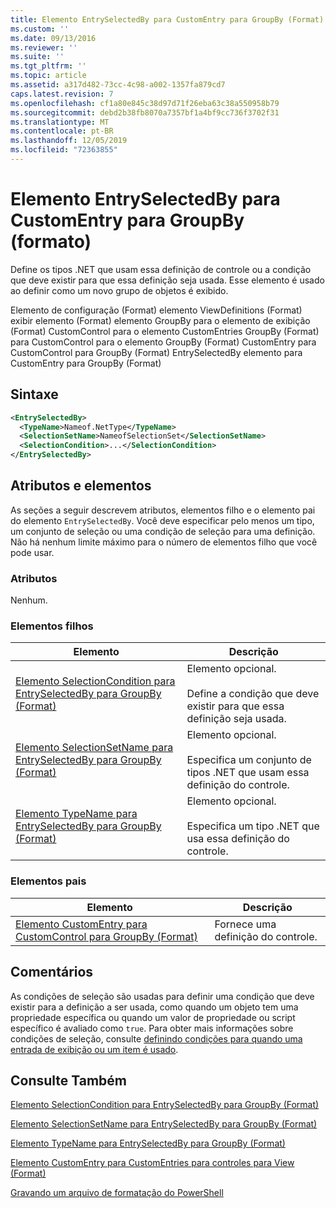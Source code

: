 ```yaml
---
title: Elemento EntrySelectedBy para CustomEntry para GroupBy (Format) | Microsoft Docs
ms.custom: ''
ms.date: 09/13/2016
ms.reviewer: ''
ms.suite: ''
ms.tgt_pltfrm: ''
ms.topic: article
ms.assetid: a317d482-73cc-4c98-a002-1357fa879cd7
caps.latest.revision: 7
ms.openlocfilehash: cf1a80e845c38d97d71f26eba63c38a550958b79
ms.sourcegitcommit: debd2b38fb8070a7357bf1a4bf9cc736f3702f31
ms.translationtype: MT
ms.contentlocale: pt-BR
ms.lasthandoff: 12/05/2019
ms.locfileid: "72363855"
---
```

# <a name="entryselectedby-element-for-customentry-for-groupby-format"></a>Elemento EntrySelectedBy para CustomEntry para GroupBy (formato)

Define os tipos .NET que usam essa definição de controle ou a condição que deve existir para que essa definição seja usada. Esse elemento é usado ao definir como um novo grupo de objetos é exibido.

Elemento de configuração (Format) elemento ViewDefinitions (Format) exibir elemento (Format) elemento GroupBy para o elemento de exibição (Format) CustomControl para o elemento CustomEntries GroupBy (Format) para CustomControl para o elemento GroupBy (Format) CustomEntry para CustomControl para GroupBy (Format) EntrySelectedBy elemento para CustomEntry para GroupBy (Format)

## <a name="syntax"></a>Sintaxe

```xml
<EntrySelectedBy>
  <TypeName>Nameof.NetType</TypeName>
  <SelectionSetName>NameofSelectionSet</SelectionSetName>
  <SelectionCondition>...</SelectionCondition>
</EntrySelectedBy>
```

## <a name="attributes-and-elements"></a>Atributos e elementos

As seções a seguir descrevem atributos, elementos filho e o elemento pai do elemento `EntrySelectedBy`. Você deve especificar pelo menos um tipo, um conjunto de seleção ou uma condição de seleção para uma definição. Não há nenhum limite máximo para o número de elementos filho que você pode usar.

### <a name="attributes"></a>Atributos

Nenhum.

### <a name="child-elements"></a>Elementos filhos

|Elemento|Descrição|
|-------------|-----------------|
|[Elemento SelectionCondition para EntrySelectedBy para GroupBy (Format)](./selectioncondition-element-for-entryselectedby-for-groupby-format.md)|Elemento opcional.<br /><br /> Define a condição que deve existir para que essa definição seja usada.|
|[Elemento SelectionSetName para EntrySelectedBy para GroupBy (Format)](./selectionsetname-element-for-entryselectedby-for-groupby-format.md)|Elemento opcional.<br /><br /> Especifica um conjunto de tipos .NET que usam essa definição do controle.|
|[Elemento TypeName para EntrySelectedBy para GroupBy (Format)](./typename-element-for-entryselectedby-for-groupby-format.md)|Elemento opcional.<br /><br /> Especifica um tipo .NET que usa essa definição do controle.|

### <a name="parent-elements"></a>Elementos pais

|Elemento|Descrição|
|-------------|-----------------|
|[Elemento CustomEntry para CustomControl para GroupBy (Format)](./customentry-element-for-customcontrol-for-groupby-format.md)|Fornece uma definição do controle.|

## <a name="remarks"></a>Comentários

As condições de seleção são usadas para definir uma condição que deve existir para a definição a ser usada, como quando um objeto tem uma propriedade específica ou quando um valor de propriedade ou script específico é avaliado como `true`. Para obter mais informações sobre condições de seleção, consulte [definindo condições para quando uma entrada de exibição ou um item é usado](./defining-conditions-for-displaying-data.md).

## <a name="see-also"></a>Consulte Também

[Elemento SelectionCondition para EntrySelectedBy para GroupBy (Format)](./selectioncondition-element-for-entryselectedby-for-groupby-format.md)

[Elemento SelectionSetName para EntrySelectedBy para GroupBy (Format)](./selectionsetname-element-for-entryselectedby-for-groupby-format.md)

[Elemento TypeName para EntrySelectedBy para GroupBy (Format)](./typename-element-for-entryselectedby-for-groupby-format.md)

[Elemento CustomEntry para CustomEntries para controles para View (Format)](./customentry-element-for-customentries-for-controls-for-view-format.md)

[Gravando um arquivo de formatação do PowerShell](./writing-a-powershell-formatting-file.md)
